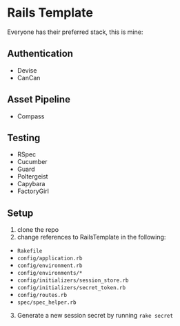 # Rails Template

Everyone has their preferred stack, this is mine:

## Authentication

* Devise
* CanCan

## Asset Pipeline

* Compass

## Testing

* RSpec
* Cucumber
* Guard
* Poltergeist
* Capybara
* FactoryGirl

## Setup

1. clone the repo
2. change references to RailsTemplate in the following:
  * `Rakefile`
  * `config/application.rb`
  * `config/environment.rb`
  * `config/environments/*`
  * `config/initializers/session_store.rb`
  * `config/initializers/secret_token.rb`
  * `config/routes.rb`
  * `spec/spec_helper.rb`
3. Generate a new session secret by running `rake secret`